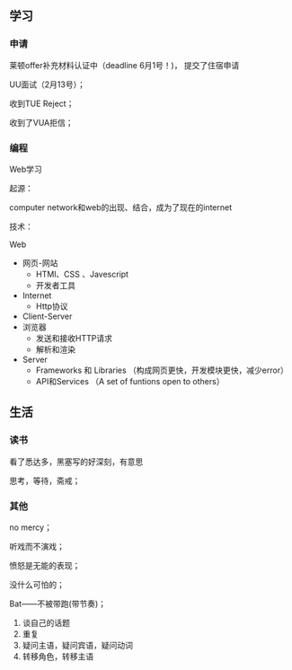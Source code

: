 ## 学习
### 申请
莱顿offer补充材料认证中（deadline 6月1号！)， 提交了住宿申请

UU面试（2月13号）；

收到TUE Reject；

收到了VUA拒信；

### 编程
Web学习

起源：

computer network和web的出现、结合，成为了现在的internet

技术：

Web

  - 网页-网站
      - HTMl、CSS 、Javescript
      - 开发者工具
  - Internet
    - Http协议
  - Client-Server
  - 浏览器
    - 发送和接收HTTP请求
    - 解析和渲染
  - Server
    - Frameworks 和 Libraries （构成网页更快，开发模块更快，减少error）
    - API和Services （A set of funtions open to others）




## 生活
### 读书
看了悉达多，黑塞写的好深刻，有意思

思考，等待，斋戒；

### 其他
no mercy；

听戏而不演戏；

愤怒是无能的表现；

没什么可怕的；

Bat——不被带跑(带节奏)；

1. 谈自己的话题
2. 重复
3. 疑问主语，疑问宾语，疑问动词
4. 转移角色，转移主语
